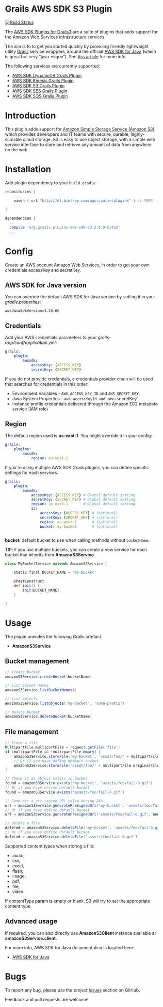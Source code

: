 Grails AWS SDK S3 Plugin
========================

[![Build Status](https://travis-ci.org/agorapulse/grails-aws-sdk-s3.svg?branch=master)](https://travis-ci.org/agorapulse/grails-aws-sdk-s3)

The [AWS SDK Plugins for Grails3](https://medium.com/@benorama/aws-sdk-plugins-for-grails-3-cc7f910fdc0d#.5gdwdxei3) are a suite of plugins that adds support for the [Amazon Web Services](http://aws.amazon.com/) infrastructure services.

The aim is to to get you started quickly by providing friendly lightweight utility [Grails](http://grails.org) service wrappers, around the official [AWS SDK for Java](http://aws.amazon.com/sdkforjava/) (which is great but very “java-esque”).
See [this article](https://medium.com/@benorama/aws-sdk-plugins-for-grails-3-cc7f910fdc0d#.5gdwdxei3) for more info.

The following services are currently supported:

* [AWS SDK DynamoDB Grails Plugin](http://github.com/agorapulse/grails-aws-sdk-dynamodb)
* [AWS SDK Kinesis Grails Plugin](http://github.com/agorapulse/grails-aws-sdk-kinesis)
* [AWS SDK S3 Grails Plugin](http://github.com/agorapulse/grails-aws-sdk-s3)
* [AWS SDK SES Grails Plugin](http://github.om/agorapulse/grails-aws-sdk-ses)
* [AWS SDK SQS Grails Plugin](http://github.com/agorapulse/grails-aws-sdk-sqs)

# Introduction

This plugin adds support for [Amazon Simple Storage Service (Amazon S3)](https://aws.amazon.com/s3/), which provides developers and IT teams with secure, durable, highly-scalable cloud storage. 
S3 is easy to use object storage, with a simple web service interface to store and retrieve any amount of data from anywhere on the web.

# Installation

Add plugin dependency to your `build.gradle`:

```groovy
repositories {
    ...
    maven { url "http://dl.bintray.com/agorapulse/plugins" } // TEMP, to remove once the plugin is officially released
    ...
}

dependencies {
  ...
  compile 'org.grails.plugins:aws-sdk-s3:2.0.0-beta2'
  ...
```

# Config

Create an AWS account [Amazon Web Services](http://aws.amazon.com/), in order to get your own credentials accessKey and secretKey.


## AWS SDK for Java version

You can override the default AWS SDK for Java version by setting it in your _gradle.properties_:

```
awsJavaSdkVersion=1.10.66
```

## Credentials

Add your AWS credentials parameters to your _grails-app/conf/application.yml_:

```yml
grails:
    plugin:
        awssdk:
            accessKey: {ACCESS_KEY}
            secretKey: {SECRET_KEY}
```

If you do not provide credentials, a credentials provider chain will be used that searches for credentials in this order:

* Environment Variables - `AWS_ACCESS_KEY_ID` and `AWS_SECRET_KEY`
* Java System Properties - `aws.accessKeyId and `aws.secretKey`
* Instance profile credentials delivered through the Amazon EC2 metadata service (IAM role)

## Region

The default region used is **us-east-1**. You might override it in your config:

```yml
grails:
    plugins:
        awssdk:
            region: eu-west-1
```

If you're using multiple AWS SDK Grails plugins, you can define specific settings for each services.

```yml
grails:
    plugin:
        awssdk:
            accessKey: {ACCESS_KEY} # Global default setting 
            secretKey: {SECRET_KEY} # Global default setting
            region: us-east-1       # Global default setting
            s3:
                accessKey: {ACCESS_KEY} # (optional)
                secretKey: {SECRET_KEY} # (optional)
                region: eu-west-1       # (optional)
                bucket: my-bucket       # (optional)
            
```

**bucket**: default bucket to use when calling methods without `bucketName`.

TIP: if you use multiple buckets, you can create a new service for each bucket that inherits from **AmazonS3Service**.

```groovy
class MyBucketService extends AmazonS3Service {

    static final BUCKET_NAME = 'my-bucket'

    @PostConstruct
    def init() {
        init(BUCKET_NAME)
    }

}
```


# Usage

The plugin provides the following Grails artefact:

* **AmazonS3Service**

## Bucket management

```groovy 
// Create bucket
amazonS3Service.createBucket(bucketName)

// List bucket names
amazonS3Service.listBucketNames()

// List objects
amazonS3Service.listObjects('my-bucket', 'some-prefix')

// Delete bucket
amazonS3Service.deleteBucket(bucketName)
```

## File management

```groovy 
// Store a file
MultipartFile multipartFile = request.getFile('file')
if (multipartFile && !multipartFile.empty) {
    amazonS3Service.storeFile('my-bucket', 'asset/foo/' + multipartFile.originalFilename, multipartFile.inputStream, CannedAccessControlList.PublicRead)
    // Or if you have define default bucket
    amazonS3Service.storeFile('asset/foo/' + multipartFile.originalFilename, multipartFile.inputStream, CannedAccessControlList.PublicRead)
}

// Check if an object exists in bucket
found = amazonS3Service.exists('my-bucket', 'assets/foo/fail-0.gif')
// Or if you have define default bucket
found = amazonS3Service.exists('assets/foo/fail-0.gif')

// Generate a pre-signed URL valid during 24h
url = amazonS3Service.generatePresignedUrl('my-bucket', 'assets/foo/fail-0.gif', new Date() + 1)
// Or if you have define default bucket
url = amazonS3Service.generatePresignedUrl('assets/foo/fail-0.gif', new Date() + 1)

// delete a file
deleted = amazonS3Service.deleteFile('my-bucket', 'assets/foo/fail-0.gif')
// Or if you have define default bucket
deleted = amazonS3Service.deleteFile('assets/foo/fail-0.gif') 
```

Supported content types when storing a file:

* audio,
* csv,
* excel,
* flash,
* image,
* pdf,
* file,
* video

If contentType param is empty or blank, S3 will try to set the appropriate content type.

## Advanced usage

If required, you can also directly use **AmazonS3Client** instance available at **amazonS3Service.client**.

For more info, AWS SDK for Java documentation is located here:

* [AWS SDK for Java](http://docs.amazonwebservices.com/AWSJavaSDK/latest/javadoc/index.html)


# Bugs

To report any bug, please use the project [Issues](http://github.com/agorapulse/grails-aws-sdk-s3/issues) section on GitHub.

Feedback and pull requests are welcome!